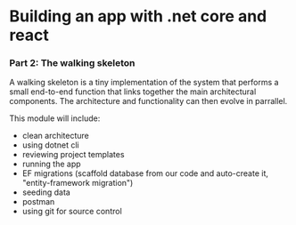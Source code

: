 # Building an app with .net core and react

### Part 2: The walking skeleton
A walking skeleton is a tiny implementation of the system that performs a small end-to-end function that links together the main architectural components. The architecture and functionality can then evolve in parrallel. 

This module will include: 
- clean architecture
- using dotnet cli
- reviewing project templates
- running the app
- EF migrations (scaffold database from our code and auto-create it, "entity-framework migration")
- seeding data
- postman
- using git for source control 